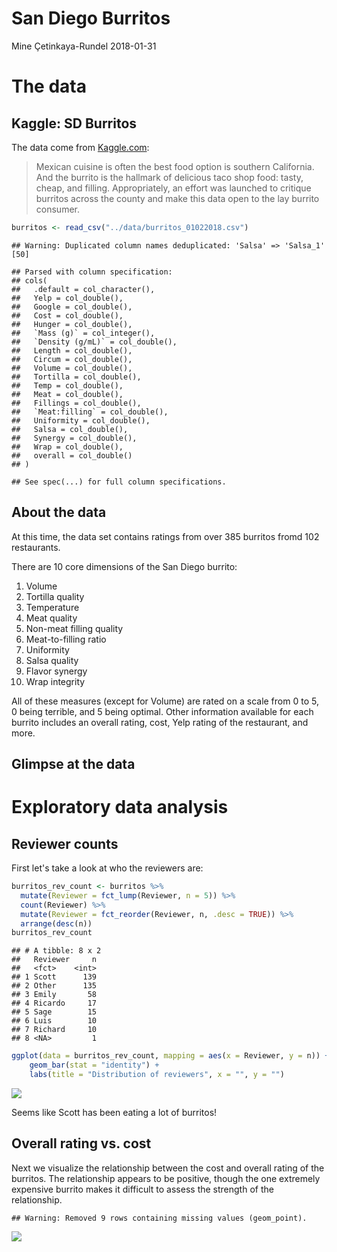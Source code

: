 San Diego Burritos
================
Mine Çetinkaya-Rundel
2018-01-31

The data
========

Kaggle: SD Burritos
-------------------

The data come from [Kaggle.com](https://www.kaggle.com/srcole/burritos-in-san-diego):

> Mexican cuisine is often the best food option is southern California. And the burrito is the hallmark of delicious taco shop food: tasty, cheap, and filling. Appropriately, an effort was launched to critique burritos across the county and make this data open to the lay burrito consumer.

``` r
burritos <- read_csv("../data/burritos_01022018.csv")
```

    ## Warning: Duplicated column names deduplicated: 'Salsa' => 'Salsa_1' [50]

    ## Parsed with column specification:
    ## cols(
    ##   .default = col_character(),
    ##   Yelp = col_double(),
    ##   Google = col_double(),
    ##   Cost = col_double(),
    ##   Hunger = col_double(),
    ##   `Mass (g)` = col_integer(),
    ##   `Density (g/mL)` = col_double(),
    ##   Length = col_double(),
    ##   Circum = col_double(),
    ##   Volume = col_double(),
    ##   Tortilla = col_double(),
    ##   Temp = col_double(),
    ##   Meat = col_double(),
    ##   Fillings = col_double(),
    ##   `Meat:filling` = col_double(),
    ##   Uniformity = col_double(),
    ##   Salsa = col_double(),
    ##   Synergy = col_double(),
    ##   Wrap = col_double(),
    ##   overall = col_double()
    ## )

    ## See spec(...) for full column specifications.

About the data
--------------

At this time, the data set contains ratings from over 385 burritos fromd 102 restaurants.

There are 10 core dimensions of the San Diego burrito:

1.  Volume
2.  Tortilla quality
3.  Temperature
4.  Meat quality
5.  Non-meat filling quality
6.  Meat-to-filling ratio
7.  Uniformity
8.  Salsa quality
9.  Flavor synergy
10. Wrap integrity

All of these measures (except for Volume) are rated on a scale from 0 to 5, 0 being terrible, and 5 being optimal. Other information available for each burrito includes an overall rating, cost, Yelp rating of the restaurant, and more.

Glimpse at the data
-------------------

Exploratory data analysis
=========================

Reviewer counts
---------------

First let's take a look at who the reviewers are:

``` r
burritos_rev_count <- burritos %>%
  mutate(Reviewer = fct_lump(Reviewer, n = 5)) %>%
  count(Reviewer) %>%
  mutate(Reviewer = fct_reorder(Reviewer, n, .desc = TRUE)) %>%
  arrange(desc(n))
burritos_rev_count
```

    ## # A tibble: 8 x 2
    ##   Reviewer     n
    ##   <fct>    <int>
    ## 1 Scott      139
    ## 2 Other      135
    ## 3 Emily       58
    ## 4 Ricardo     17
    ## 5 Sage        15
    ## 6 Luis        10
    ## 7 Richard     10
    ## 8 <NA>         1

``` r
ggplot(data = burritos_rev_count, mapping = aes(x = Reviewer, y = n)) +
    geom_bar(stat = "identity") +
    labs(title = "Distribution of reviewers", x = "", y = "")
```

![](sd-burritos_files/figure-markdown_github/unnamed-chunk-2-1.png)

Seems like Scott has been eating a lot of burritos!

Overall rating vs. cost
-----------------------

Next we visualize the relationship between the cost and overall rating of the burritos. The relationship appears to be positive, though the one extremely expensive burrito makes it difficult to assess the strength of the relationship.

    ## Warning: Removed 9 rows containing missing values (geom_point).

![](sd-burritos_files/figure-markdown_github/unnamed-chunk-3-1.png)
